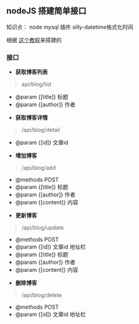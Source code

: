 ## nodeJS 搭建简单接口
 
知识点： node  mysql 
插件  silly-datetime格式化时间

 根据 [这个教程](https://www.bilibili.com/video/BV1KX4y1K7uz?p=16)来搭建的

 ### 接口
 - **获取博客列表**
 > api/blog/list   
 * @param  {[title]}   标题
 * @param  {[author]}   作者

- **获取博客详情**
>  /api/blog/detail
 * @param  {[id]}   文章id

 - **增加博客**
> /api/blog/add
  * @methods POST
 * @param  {[title]}   标题
 * @param  {[author]}   作者
 * @param  {[content]}   内容

 - **更新博客**
 > /api/blog/update
 * @methods POST
 * @param  {[id]}   文章id   地址栏
 * @param  {[title]}   标题
 * @param  {[author]}   作者
 * @param  {[content]}   内容

  - **删除博客**
  >  /api/blog/delete
* @methods POST
 * @param  {[id]}   文章id  地址栏
